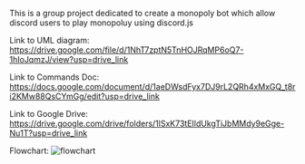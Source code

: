 This is a group project dedicated to create a monopoly bot which allow discord users to play monopoluy using discord.js

Link to UML diagram: 
https://drive.google.com/file/d/1NhT7zptN5TnHOJRqMP6oQ7-1hIoJqmzJ/view?usp=drive_link

Link to Commands Doc: 
https://docs.google.com/document/d/1aeDWsdFyx7DJ9rL2QRh4xMxGQ_t8ri2KMw88QsCYmGg/edit?usp=drive_link

Link to Google Drive: 
https://drive.google.com/drive/folders/1lSxK73tEIldUkgTiJbMMdy9eGge-Nu1T?usp=drive_link

Flowchart:
![flowchart](https://github.com/smolGao/PolyLifeDiscordBot/assets/108559852/15d5a457-82d4-4f6d-84f4-d201ab9de24a)
